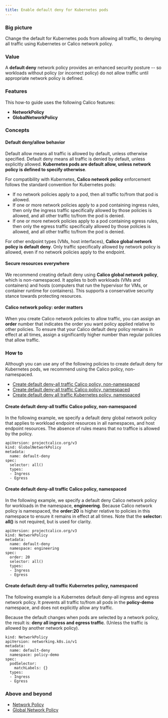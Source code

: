 ```yaml
---
title: Enable default deny for Kubernetes pods
---
```


### Big picture

Change the default for Kubernetes pods from allowing all traffic, to denying all traffic using Kubernetes or Calico network policy.  

### Value

A **default deny** network policy provides an enhanced security posture -- so workloads without policy (or incorrect policy) do not allow traffic until appropriate network policy is defined.

### Features

This how-to guide uses the following Calico features:
- **NetworkPolicy** 
- **GlobalNetworkPolicy**

### Concepts

#### Default deny/allow behavior

Default allow means all traffic is allowed by default, unless otherwise specified. Default deny means all traffic is denied by default, unless explicitly allowed. **Kubernetes pods are default allow, unless network policy is defined to specify otherwise**.

For compatibility with Kubernetes, **Calico network policy** enforcement follows the standard convention for Kubernetes pods:
- If no network policies apply to a pod, then all traffic to/from that pod is allowed.
- If one or more network policies apply to a pod containing ingress rules, then only the ingress traffic specifically allowed by those policies is allowed, and all other traffic to/from the pod is denied.
- If one or more network policies apply to a pod containing egress rules, then only the egress traffic specifically allowed by those policies is allowed, and all other traffic to/from the pod is denied.

For other endpoint types (VMs, host interfaces), **Calico global network policy is default deny**. Only traffic specifically allowed by network policy is allowed, even if no network policies apply to the endpoint.

#### Secure resources everywhere

We recommend creating default deny using **Calico global network policy**, which is non-namespaced. It applies to both workloads (VMs and containers) and hosts (computers that run the hypervisor for VMs, or container runtime for containers). This supports a conservative security stance towards protecting resources.

#### Calico network policy: order matters

When you create Calico network policies to allow traffic, you can assign an **order** number that indicates the order you want policy applied relative to other policies. To ensure that your Calico default deny policy remains in effect at all times, assign a significantly higher number than regular policies that allow traffic.

### How to

Although you can use any of the following policies to create default deny for Kubernetes pods, we recommend using the Calico policy, non-namespaced.

- [Create default deny-all traffic Calico policy, non-namespaced](#create-default-deny-all-traffic-calico-policy-non-namespaced)
- [Create default deny-all traffic Calico policy, namespaced](#create-default-deny-all-traffic-calico-policy-namespaced)
- [Create default deny all traffic Kubernetes policy, namespaced](#create-default-deny-all-traffic-Kubernetes-policy-namespaced)

#### Create default deny-all traffic Calico policy, non-namespaced

In the following example, we specify a default deny global network policy that applies to workload endpoint resources in all namespaces, and host endpoint resources. The absence of rules means that no traffice is allowed by the policy. 

```
apiVersion: projectcalico.org/v3
kind: GlobalNetworkPolicy
metadata:
  name: default-deny
spec:
  selector: all()
  types:
  - Ingress
  - Egress
```

#### Create default deny-all traffic Calico policy, namespaced  

In the following example, we specify a default deny Calico network policy for workloads in the namespace, **engineering**. Because Calico network policy is namespaced, the **order:20** is higher relative to policies in this namespace to ensure it remains in effect at all times. Note that the **selector: all()** is not required, but is used for clarity. 

```
apiVersion: projectcalico.org/v3
kind: NetworkPolicy
metadata:
  name: default-deny
  namespace: engineering
spec:
  order: 20
  selector: all()
  types:
  - Ingress
  - Egress  
```

#### Create default deny-all traffic Kubernetes policy, namespaced

The following example is a Kubernetes default deny-all ingress and egress network policy. It prevents all traffic to/from all pods in the **policy-demo** namespace, and does not explicitly allow any traffic. 

Because the default changes when pods are selected by a network policy, the result is: **deny all ingress and egress traffic**. (Unless the traffic is allowed by another network policy).

```
kind: NetworkPolicy
apiVersion: networking.k8s.io/v1
metadata:
  name: default-deny
  namespace: policy-demo
spec:
  podSelector:
    matchLabels: {}
  types:
  - Ingress
  - Egress
```

### Above and beyond

- [Network Policy]({{site.baseurl}}/{{page.version}}/reference/resources/globalnetworkpolicy) 
- [Global Network Policy]({{site.baseurl}}/{{page.version}}/reference/resources/networkpolicy)
